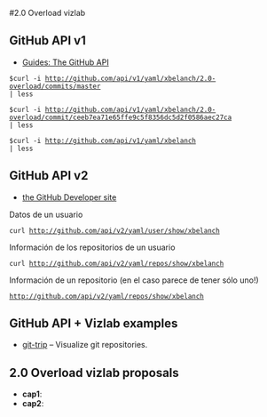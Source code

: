 #2.0 Overload vizlab


## GitHub API v1


* [Guides: The GitHub API](http://github.com/guides/the-github-api)

<code>$curl -i http://github.com/api/v1/yaml/xbelanch/2.0-overload/commits/master | less</code>

<code>$curl -i http://github.com/api/v1/yaml/xbelanch/2.0-overload/commit/ceeb7ea71e65ffe9c5f8356dc5d2f0586aec27ca | less</code>

<code>$curl -i http://github.com/api/v1/yaml/xbelanch | less</code>

## GitHub API v2

* [the GitHub Developer site](http://develop.github.com/)

Datos de un usuario

<code>curl http://github.com/api/v2/yaml/user/show/xbelanch</code>

Información de los repositorios de un usuario

<code>curl http://github.com/api/v2/yaml/repos/show/xbelanch</code>

Información de un repositorio (en el caso parece de tener sólo uno!)

<code>http://github.com/api/v2/yaml/repos/show/xbelanch</code>


## GitHub API + Vizlab examples

* [git-trip](http://github.com/Oshuma/git-trip/tree) – Visualize git repositories.


## 2.0 Overload vizlab proposals

* **cap1**: 
* **cap2**:




